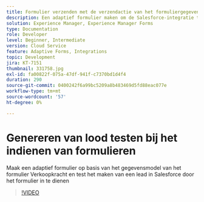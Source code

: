 ```yaml
---
title: Formulier verzenden met de verzendactie van het formuliergegevensmodel
description: Een adaptief formulier maken om de Salesforce-integratie te testen door een Lead-object te maken bij het verzenden van het formulier
solution: Experience Manager, Experience Manager Forms
type: Documentation
role: Developer
level: Beginner, Intermediate
version: Cloud Service
feature: Adaptive Forms, Integrations
topic: Development
jira: KT-7151
thumbnail: 331758.jpg
exl-id: fa00822f-075a-47df-941f-c7370bd1d4f4
duration: 290
source-git-commit: 0400242f6a99bc5209a8b483469d5fd88eac077e
workflow-type: tm+mt
source-wordcount: '57'
ht-degree: 0%

---
```


# Genereren van lood testen bij het indienen van formulieren

Maak een adaptief formulier op basis van het gegevensmodel van het formulier Verkoopkracht en test het maken van een lead in Salesforce door het formulier in te dienen

>[!VIDEO](https://video.tv.adobe.com/v/331758?quality=12&learn=on)
